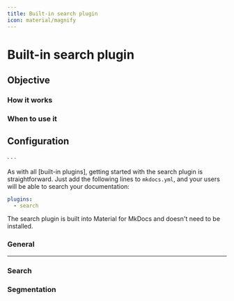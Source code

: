 ```yaml
---
title: Built-in search plugin
icon: material/magnify
---
```


# Built-in search plugin

## Objective

### How it works

### When to use it

## Configuration

<!-- md:version 9.0.0 --> ·
<!-- md:flag plugin [search] (built-in) --> ·
<!-- md:flag multiple --> ·
<!-- md:flag experimental -->

As with all [built-in plugins], getting started with the search plugin is
straightforward. Just add the following lines to `mkdocs.yml`, and your users
will be able to search your documentation:

``` yaml
plugins:
  - search
```

The search plugin is built into Material for MkDocs and doesn't need to be
installed.

### General

---

#### <!-- md:setting config.enabled -->



### Search

#### <!-- md:setting config.lang -->
#### <!-- md:setting config.separator -->
#### <!-- md:setting config.pipeline -->

### Segmentation

#### <!-- md:setting config.jieba_dict -->
#### <!-- md:setting config.jieba_dict_user -->
